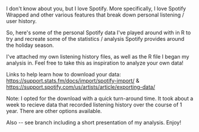 I don't know about you, but I love Spotify. More specifically, I love Spotify Wrapped and other various features that break down personal listening / user history.

So, here's some of the personal Spotify data I've played around with in R to try and recreate some of the statistics / analysis Spotify provides around the holiday season.

I've attached my own listening history files, as well as the R file I began my analysis in. Feel free to take this as inspiration to analyze your own data!

Links to help learn how to download your data: https://support.stats.fm/docs/import/spotify-import/ & https://support.spotify.com/us/artists/article/exporting-data/


Note: I opted for the download with a quick turn-around time. It took about a week to recieve data that recorded listening history over the course of 1 year. There are other options available.

Also -- see branch including a short presentation of my analysis. Enjoy!
